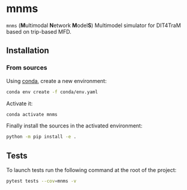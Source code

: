 # mnms

`mnms` (**M**ultimodal **N**etwork **M**odel**S**) Multimodel simulator for DIT4TraM based on trip-based MFD.

## Installation

### From sources

Using [conda](https://docs.conda.io/en/latest/miniconda.html), create a new environment:

````bash
conda env create -f conda/env.yaml
````

Activate it:
````bash
conda activate mnms
````

Finally install the sources in the activated environment:

````bash
python -m pip install -e .
````


## Tests

To launch tests run the following command at the root of the project:
```bash
pytest tests --cov=mnms -v
```